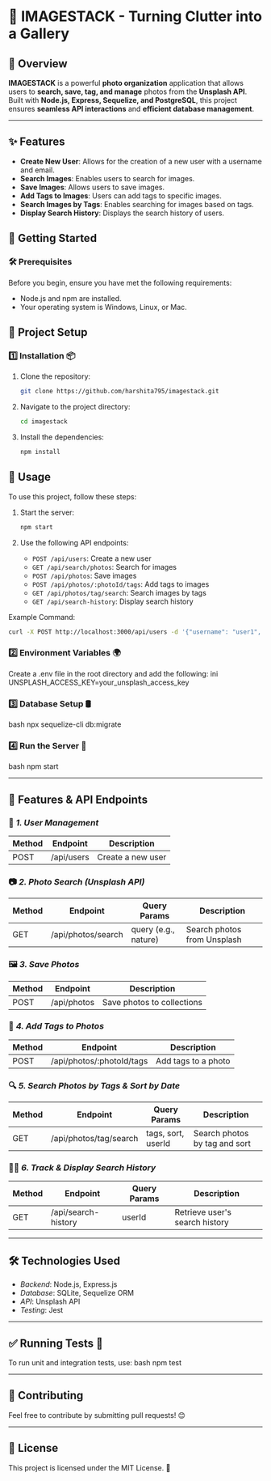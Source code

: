 # 📸 IMAGESTACK - Turning Clutter into a Gallery

## 📖 Overview

**IMAGESTACK** is a powerful **photo organization** application that allows users to **search, save, tag, and manage** photos from the **Unsplash API**. Built with **Node.js, Express, Sequelize, and PostgreSQL**, this project ensures **seamless API interactions** and **efficient database management**.

---

## ✨ Features

- **Create New User**: Allows for the creation of a new user with a username and email.
- **Search Images**: Enables users to search for images.
- **Save Images**: Allows users to save images.
- **Add Tags to Images**: Users can add tags to specific images.
- **Search Images by Tags**: Enables searching for images based on tags.
- **Display Search History**: Displays the search history of users.

## 🚀 Getting Started

### 🛠️ Prerequisites

Before you begin, ensure you have met the following requirements:
- Node.js and npm are installed.
- Your operating system is Windows, Linux, or Mac.

## 📂 Project Setup

### 1️⃣ Installation 📦

1. Clone the repository:
    ```sh
    git clone https://github.com/harshita795/imagestack.git
    ```
2. Navigate to the project directory:
    ```sh
    cd imagestack
    ```
3. Install the dependencies:

    ```sh
    npm install
    ```

## 🎯 Usage

To use this project, follow these steps:

1. Start the server:

    ```sh
    npm start
    ```
2. Use the following API endpoints:
    - `POST /api/users`: Create a new user
    - `GET /api/search/photos`: Search for images
    - `POST /api/photos`: Save images
    - `POST /api/photos/:photoId/tags`: Add tags to images
    - `GET /api/photos/tag/search`: Search images by tags
    - `GET /api/search-history`: Display search history

Example Command:
```sh
curl -X POST http://localhost:3000/api/users -d '{"username": "user1", "email": "user1@example.com"}'
```

### 2️⃣ Environment Variables 🌍
Create a .env file in the root directory and add the following:
ini
UNSPLASH_ACCESS_KEY=your_unsplash_access_key


### 3️⃣ Database Setup 🛢️
bash
npx sequelize-cli db:migrate


### 4️⃣ Run the Server 🚀
bash
npm start


---

## 📜 Features & API Endpoints

### 📝 *1. User Management*
| Method | Endpoint | Description |
|--------|---------|-------------|
| POST | /api/users | Create a new user |

### 📷 *2. Photo Search (Unsplash API)*
| Method | Endpoint | Query Params | Description |
|--------|---------|--------------|-------------|
| GET | /api/photos/search | query (e.g., nature) | Search photos from Unsplash |

### 🖼️ *3. Save Photos*
| Method | Endpoint | Description |
|--------|---------|-------------|
| POST | /api/photos | Save photos to collections |

### 🔖 *4. Add Tags to Photos*
| Method | Endpoint | Description |
|--------|---------|-------------|
| POST | /api/photos/:photoId/tags | Add tags to a photo |

### 🔍 *5. Search Photos by Tags & Sort by Date*
| Method | Endpoint | Query Params | Description |
|--------|---------|--------------|-------------|
| GET | /api/photos/tag/search | tags, sort, userId | Search photos by tag and sort |

### 🕵️‍♂️ *6. Track & Display Search History*
| Method | Endpoint | Query Params | Description |
|--------|---------|--------------|-------------|
| GET | /api/search-history | userId | Retrieve user's search history |

---

## 🛠️ Technologies Used

- *Backend*: Node.js, Express.js
- *Database*: SQLite, Sequelize ORM
- *API*: Unsplash API
- *Testing*: Jest

---

## ✅ Running Tests 🧪

To run unit and integration tests, use:
bash
npm test


---

## 🌟 Contributing
Feel free to contribute by submitting pull requests! 😊

---

## 📜 License
This project is licensed under the MIT License. 📝
